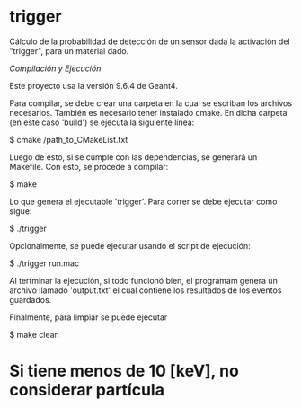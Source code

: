 trigger
=======

Cálculo de la probabilidad de detección de un sensor dada la activación del "trigger", para un material dado.

*Compilación y Ejecución*

Este proyecto usa la versión 9.6.4 de Geant4.

Para compilar, se debe crear una carpeta en la cual se escriban los archivos necesarios. También es necesario 
tener instalado cmake. En dicha carpeta (en este caso 'build') se ejecuta la siguiente línea:

$ cmake /path_to_CMakeList.txt

Luego de esto, si se cumple con las dependencias, se generará un Makefile. Con esto, se procede a compilar:

$ make

Lo que genera el ejecutable 'trigger'. Para correr se debe ejecutar como sigue:

$ ./trigger

Opcionalmente, se puede ejecutar usando el script de ejecución:

$ ./trigger run.mac

Al tertminar la ejecución, si todo funcionó bien, el programam genera un archivo llamado
'output.txt' el cual contiene los resultados de los eventos guardados.

Finalmente, para limpiar se puede ejecutar 

$ make clean

# Si tiene menos de 10 [keV], no considerar partícula